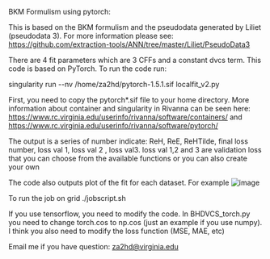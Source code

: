 BKM Formulism using pytorch:

This is based on the BKM formulism and the pseudodata generated by Liliet (pseudodata 3). For more information please see:
https://github.com/extraction-tools/ANN/tree/master/Liliet/PseudoData3 

There are 4 fit parameters which are 3 CFFs and a constant dvcs term. This code is based on PyTorch. To run the code run:

singularity run --nv /home/za2hd/pytorch-1.5.1.sif localfit_v2.py 

First, you need to copy the pytorch*.sif file to your home directory. More information about container and singularity in Rivanna can be seen here:
https://www.rc.virginia.edu/userinfo/rivanna/software/containers/ and
https://www.rc.virginia.edu/userinfo/rivanna/software/pytorch/

The output is a series of number indicate: ReH, ReE, ReHTilde, final loss number, loss val 1, loss val 2 , loss val3. loss val 1,2 and 3 are validation loss that you can choose from the available functions or you can also create your own

The code also outputs plot of the fit for each dataset. For example
![image](https://user-images.githubusercontent.com/68297438/145281206-1dff06ea-b2e2-482f-8ae1-fd7877b8162c.png)

To run the job on grid
./jobscript.sh <job name> <replica number>

If you use tensorflow, you need to modify the code. In BHDVCS_torch.py you need to change torch.cos to np.cos (just an example if you use numpy). I think you also need to modify the loss function (MSE, MAE, etc)

Email me if you have question: za2hd@virginia.edu
